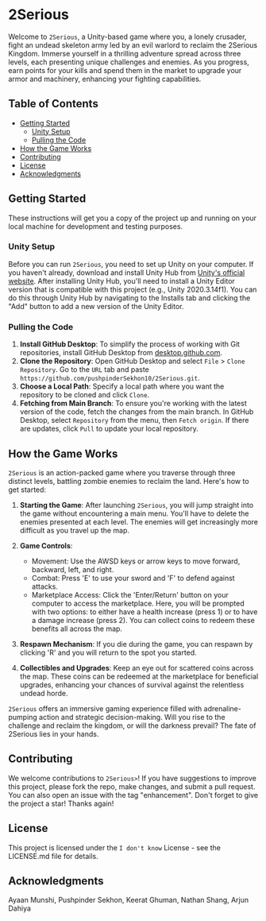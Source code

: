 # 2Serious

Welcome to `2Serious`, a Unity-based game where you, a lonely crusader, fight an undead skeleton army led by an evil warlord to reclaim the 2Serious Kingdom. Immerse yourself in a thrilling adventure spread across three levels, each presenting unique challenges and enemies. As you progress, earn points for your kills and spend them in the market to upgrade your armor and machinery, enhancing your fighting capabilities.


## Table of Contents

- [Getting Started](#getting-started)
    - [Unity Setup](#unity-setup)
    - [Pulling the Code](#pulling-the-code)
- [How the Game Works](#how-the-game-works)
- [Contributing](#contributing)
- [License](#license)
- [Acknowledgments](#acknowledgments)

## Getting Started

These instructions will get you a copy of the project up and running on your local machine for development and testing purposes.

### Unity Setup

Before you can run `2Serious`, you need to set up Unity on your computer. If you haven't already, download and install Unity Hub from [Unity's official website](https://unity.com/download). After installing Unity Hub, you'll need to install a Unity Editor version that is compatible with this project (e.g., Unity 2020.3.14f1). You can do this through Unity Hub by navigating to the Installs tab and clicking the "Add" button to add a new version of the Unity Editor.

### Pulling the Code

1. **Install GitHub Desktop**: To simplify the process of working with Git repositories, install GitHub Desktop from [desktop.github.com](https://desktop.github.com/).
2. **Clone the Repository**: Open GitHub Desktop and select `File` > `Clone Repository`. Go to the `URL` tab and paste `https://github.com/pushpinderSekhon10/2Serious.git`.
3. **Choose a Local Path**: Specify a local path where you want the repository to be cloned and click `Clone`.
4. **Fetching from Main Branch**: To ensure you're working with the latest version of the code, fetch the changes from the main branch. In GitHub Desktop, select `Repository` from the menu, then `Fetch origin`. If there are updates, click `Pull` to update your local repository.

## How the Game Works

`2Serious` is an action-packed game where you traverse through three distinct levels, battling zombie enemies to reclaim the land. Here's how to get started:

1. **Starting the Game**: After launching `2Serious`, you will jump straight into the game without encountering a main menu. You'll have to delete the enemies presented at each level. The enemies will get increasingly more difficult as you travel up the map.
   
2. **Game Controls**:
   - Movement: Use the AWSD keys or arrow keys to move forward, backward, left, and right.
   - Combat: Press 'E' to use your sword and 'F' to defend against attacks.
   - Marketplace Access: Click the 'Enter/Return' button on your computer to access the marketplace. Here, you will be prompted with two options: to either have a health increase (press 1) or to have a damage increase (press 2). You can collect coins to redeem these benefits all across the map.

3. **Respawn Mechanism**: If you die during the game, you can respawn by clicking 'R' and you will return to the spot you started.

4. **Collectibles and Upgrades**: Keep an eye out for scattered coins across the map. These coins can be redeemed at the marketplace for beneficial upgrades, enhancing your chances of survival against the relentless undead horde.

`2Serious` offers an immersive gaming experience filled with adrenaline-pumping action and strategic decision-making. Will you rise to the challenge and reclaim the kingdom, or will the darkness prevail? The fate of 2Serious lies in your hands.

## Contributing

We welcome contributions to `2Serious>`! If you have suggestions to improve this project, please fork the repo, make changes, and submit a pull request. You can also open an issue with the tag "enhancement". Don't forget to give the project a star! Thanks again!

## License

This project is licensed under the `I don't know` License - see the LICENSE.md file for details.


## Acknowledgments

Ayaan Munshi, Pushpinder Sekhon, Keerat Ghuman, Nathan Shang, Arjun Dahiya

